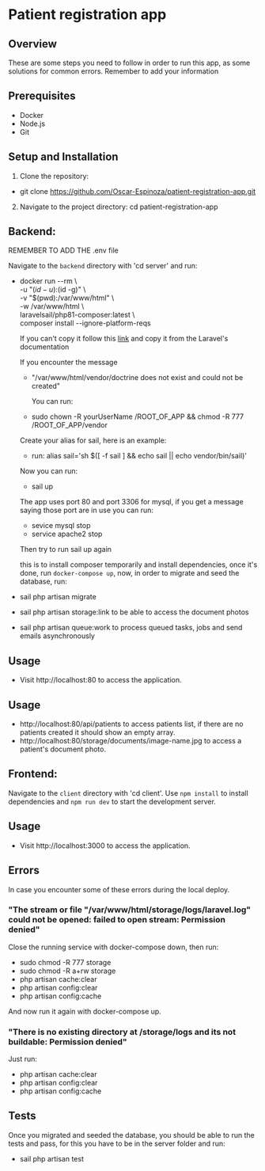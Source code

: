 # Patient registration app

## Overview
These are some steps you need to follow in order to run this app, as some solutions for common errors. Remember to add your information 
## Prerequisites
- Docker
- Node.js
- Git

## Setup and Installation
1. Clone the repository:
  - git clone https://github.com/Oscar-Espinoza/patient-registration-app.git

2. Navigate to the project directory:
  cd patient-registration-app

## Backend:
  REMEMBER TO ADD THE .env file

  Navigate to the `backend` directory with 'cd server' and run:
- docker run --rm \\\
    -u "$(id -u):$(id -g)" \\\
    -v "$(pwd):/var/www/html" \\\
    -w /var/www/html \\\
    laravelsail/php81-composer:latest \\\
    composer install --ignore-platform-reqs

    If you can't copy it follow this [link](https://laravel.com/docs/10.x/sail#:~:text=docker%20run%20%2D%2Drm,ignore%2Dplatform%2Dreqs) and copy it from the Laravel's documentation

    If you encounter the message 
    - "/var/www/html/vendor/doctrine does not exist and could not be created"

      You can run:

    - sudo chown -R yourUserName /ROOT_OF_APP && chmod -R 777 /ROOT_OF_APP/vendor

    Create your alias for sail, here is an example:

    - run: alias sail='sh $([ -f sail ] && echo sail || echo vendor/bin/sail)'

    Now you can run:

    - sail up

    The app uses port 80 and port 3306 for mysql, if you get a message saying those port are in use you can run:

    - sevice mysql stop
    - service apache2 stop

    Then try to run sail up again

  this is to install composer temporarily and install dependencies, once it's done, run `docker-compose up`, now, in order to migrate and seed the database, run:

- sail php artisan migrate
- sail php artisan storage:link to be able to access the document photos
- sail php artisan queue:work to process queued tasks, jobs and send emails asynchronously 

## Usage
- Visit http://localhost:80 to access the application.

## Usage
- http://localhost:80/api/patients to access patients list, if there are no patients created it should show an empty array.
- http://localhost:80/storage/documents/image-name.jpg to access a patient's document photo.

## Frontend:
  Navigate to the `client` directory with 'cd client'. Use `npm install` to install dependencies and `npm run dev` to start the development server.

## Usage
- Visit http://localhost:3000 to access the application.

## Errors
In case you encounter some of these errors during the local deploy.

### "The stream or file "/var/www/html/storage/logs/laravel.log" could not be opened: failed to open stream: Permission denied"

Close the running service with docker-compose down, then run:
- sudo chmod -R 777 storage
- sudo chmod -R a+rw storage
- php artisan cache:clear
- php artisan config:clear
- php artisan config:cache

And now run it again with docker-compose up.

### "There is no existing directory at /storage/logs and its not buildable: Permission denied"
Just run:
- php artisan cache:clear
- php artisan config:clear
- php artisan config:cache

## Tests
Once you migrated and seeded the database, you should be able to run the tests and pass, for this you have to be in the server folder and run:
- sail php artisan test